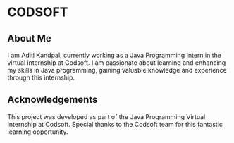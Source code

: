 # CODSOFT

## About Me
I am Aditi Kandpal, currently working as a Java Programming Intern in the virtual internship at Codsoft. I am passionate about learning and enhancing my skills in Java programming, gaining valuable knowledge and experience through this internship.

## Acknowledgements
This project was developed as part of the Java Programming Virtual Internship at Codsoft. Special thanks to the Codsoft team for this fantastic learning opportunity.
